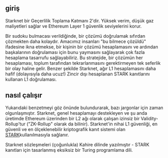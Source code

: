 ## giriş

Starknet bir Geçerlilik Toplama Katmanı 2'dir. Yüksek verim, düşük gaz maliyetleri sağlar ve Ethereum Layer 1 güvenlik seviyelerini korur.

Bir sudoku bulmacası verildiğinde, bir çözümü doğrulamak sıfırdan çözmekten daha kolaydır. Amacımız insanları "bu bilmece çözüldü" ifadesine ikna etmekse, bir kişinin bir çözümü hesaplamasını ve ardından başkalarının doğrulaması için bunu yaymasını sağlayarak çok fazla hesaplama tasarrufu sağlayabiliriz. Bu stratejide, bir çözümün her hesaplaması, toplum tarafından tekrarlanmasını gerektirmeyen tek seferlik bir olay haline gelir. Benzer şekilde Starknet, ağır L1 hesaplamasını daha hafif (dolayısıyla daha ucuz!) Zincir dışı hesaplanan STARK kanıtlarını kullanan L1 doğrulaması.

## nasıl çalışır

Yukarıdaki benzetmeyi göz önünde bulundurarak, bazı jargonlar için zaman olgunlaşmıştır. Starknet, genel hesaplamayı destekleyen ve şu anda üretimde Ethereum üzerinden bir L2 ağı olarak çalışan izinsiz bir Validity-Rollup'tur ("ZK-Rollup" olarak da bilinir). Starknet'in nihai L1 güvenliği, en güvenli ve en ölçeklenebilir kriptografik kanıt sistemi olan [STARK](https://starkware.co/stark/)kullanılmasıyla sağlanır.

Starknet sözleşmeleri (çoğunlukla) Kahire dilinde yazılmıştır - STARK kanıtları için tasarlanmış eksiksiz bir Turing programlama dili.